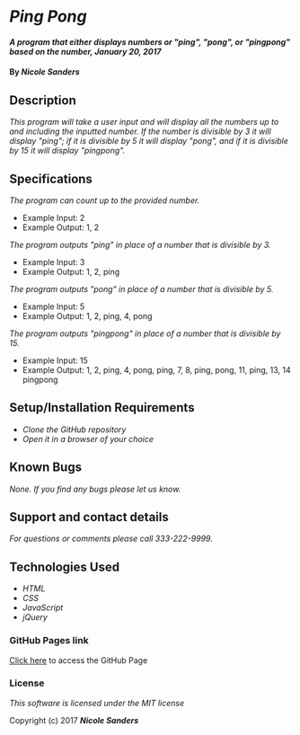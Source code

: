 # _Ping Pong_

#### _A program that either displays numbers or "ping", "pong", or "pingpong" based on the number, January 20, 2017_

#### By _**Nicole Sanders**_

## Description

_This program will take a user input and will display all the numbers up to and including the inputted number. If the number is divisible by 3 it will display "ping"; if it is divisible by 5 it will display "pong", and if it is divisible by 15 it will display "pingpong"._

## Specifications

_The program can count up to the provided number._

* Example Input: 2
* Example Output: 1, 2

_The program outputs "ping" in place of a number that is divisible by 3._

* Example Input: 3
* Example Output: 1, 2, ping

_The program outputs "pong" in place of a number that is divisible by 5._

* Example Input: 5
* Example Output: 1, 2, ping, 4, pong

_The program outputs "pingpong" in place of a number that is divisible by 15._

* Example Input: 15
* Example Output: 1, 2, ping, 4, pong, ping, 7, 8, ping, pong, 11, ping, 13, 14 pingpong

## Setup/Installation Requirements

* _Clone the GitHub repository_
* _Open it in a browser of your choice_

## Known Bugs

_None. If you find any bugs please let us know._

## Support and contact details

_For questions or comments please call 333-222-9999._

## Technologies Used

* _HTML_
* _CSS_
* _JavaScript_
* _jQuery_

### GitHub Pages link

[Click here](https://nsanders9022.github.io/ping-pong/) to access the GitHub Page

### License

*This software is licensed under the MIT license*

Copyright (c) 2017 **_Nicole Sanders_**
